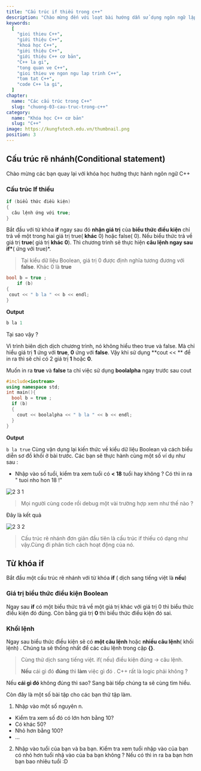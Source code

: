 ```yaml
---
title: "Cấu trúc if thiếu trong c++"
description: "Chào mừng đến với loạt bài hướng dẫn sử dụng ngôn ngữ lập trình C++! Loạt bài hướng dẫn này được thiết kế cho những người chưa hoặc biết một ít lập trình."
keywords:
  [
    "gioi thieu C++",
    "giới thiệu C++",
    "khoá học C++",
    "giới thiệu C++",
    "giới thiệu C++ cơ bản",
    "C++ la gi",
    "tong quan ve C++",
    "gioi thieu ve ngon ngu lap trinh C++",
    "tom tat C++",
    "code C++ la gi",
  ]
chapter:
  name: "Các cấu trúc trong C++"
  slug: "chuong-03-cau-truc-trong-c++"
category:
  name: "Khóa học C++ cơ bản"
  slug: "C++"
image: https://kungfutech.edu.vn/thumbnail.png
position: 3
---
```


## Cấu trúc rẽ nhánh(Conditional statement)

Chào mừng các bạn quay lại với khóa học hướng thực hành ngôn ngữ C++

### Cấu trúc If thiếu

```cpp
if (biểu thức điều kiện)
{
  câu lệnh ứng với true;
}
```

Bắt đầu với từ khóa **if** ngay sau đó **nhận giá trị** của **biểu thức điều kiện** chỉ trả về một trong hai giá trị true( **khác** 0) hoặc false( 0).
Nếu biểu thức trả về giá trị **true**( giá trị **khác 0**). Thì chương trình sẽ thực hiện **câu lệnh ngay sau if\***( ứng với true)\*.

> Tại kiểu dữ liệu Boolean, giá trị 0 được định nghĩa tương đương với **false**. Khác 0 là **true**

```cpp
bool b = true ;
	if (b)
{
 cout << " b la " << b << endl;
}
```

**Output**

```cpp
b la 1
```

Tại sao vậy ?

Vì trình biên dịch dịch chương trình, nó không hiểu theo true và false. Mà chỉ hiểu giá trị **1** ứng với **true**, **0** ứng với **false**. Vậy khi sử dụng **cout << ** để in ra thì sẽ chỉ có 2 giá trị **1** hoặc **0**.

Muốn in ra **true** và **false** ta chỉ việc sử dụng **boolalpha** ngay trước sau cout

```cpp
#include<iostream>
using namespace std;
int main(){
  bool b = true ;
  if (b)
  {
    cout << boolalpha << " b la " << b << endl;
  }
}
```

**Output**

`b la true`
Cùng vận dụng lại kiến thức về kiểu dữ liệu Boolean và cách biểu diễn sơ đồ khối ở bài trước. Các bạn sẽ thực hành cùng một số ví dụ như sau :

- Nhập vào số tuổi, kiểm tra xem tuổi có **< 18** tuổi hay không ? Có thì in ra " tuoi nho hon 18 !"

![2 3 1](https://github.com/daynhauhoc/cppcoban/assets/88678933/d73b3b44-1f97-409a-83ec-1517c0e18e0d)

> Mọi người cùng code rồi debug một vài trường hợp xem như thế nào ?

Đây là kết quả

![2 3 2](https://github.com/daynhauhoc/cppcoban/assets/88678933/27238158-2c9e-429f-8719-ea9a2dbe6c20)

> Cấu trúc rẽ nhánh đơn giản đầu tiên là cấu trúc if thiếu có dạng như vậy.Cùng đi phân tích cách hoạt động của nó.

## Từ khóa if

Bắt đầu một cấu trúc rẽ nhánh với từ khóa **if** ( dịch sang tiếng việt là **nếu**)

### Giá trị biểu thức điều kiện Boolean

Ngay sau **if** có một biểu thức trả về một giá trị khác với giá trị 0 thì biểu thức điều kiện đó đúng. Còn bằng giá trị **0** thì biểu thức điều kiện đó sai.

### Khối lệnh

Ngay sau biểu thức điều kiện sẽ có **một câu lệnh** hoặc **nhiều câu lệnh**( khối lệnh)
. Chúng ta sẽ thống nhất để các câu lệnh trong cặp **{}**.

> Cùng thử dịch sang tiếng việt. if( nếu) điều kiện đúng -> câu lệnh.
>
> **Nếu** cái gì đó **đúng** thì **làm** việc gì đó .
> C++ rất là logic phải không ?

Nếu **cái gì đó** không đúng thì sao? Sang bài tiếp chúng ta sẽ cùng tìm hiểu.

Còn đây là một số bài tập cho các bạn thử tập làm.

1. Nhập vào một số nguyên n.

- Kiểm tra xem số đó có lớn hơn bằng 10?
- Có khác 50?
- Nhỏ hơn bằng 100?
- ...

2. Nhập vào tuổi của bạn và ba bạn. Kiểm tra xem tuổi nhập vào của bạn có nhỏ hơn tuổi nhậ vào của ba bạn không ? Nếu có thì in ra ba bạn hơn bạn bao nhiêu tuổi :D
